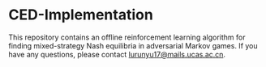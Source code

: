 # CED-Implementation
This repository contains an offline reinforcement learning algorithm for finding mixed-strategy Nash equilibria in adversarial Markov games. If you have any questions, please contact lurunyu17@mails.ucas.ac.cn.
